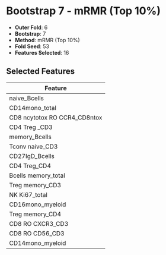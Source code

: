 # Bootstrap 7 - mRMR (Top 10%)

- **Outer Fold**: 6
- **Bootstrap**: 7
- **Method**: mRMR (Top 10%)
- **Fold Seed**: 53
- **Features Selected**: 16

## Selected Features

| Feature |
|---------|
| naive_Bcells |
| CD14mono_total |
| CD8 ncytotox RO CCR4_CD8ntox |
| CD4 Treg _CD3 |
| memory_Bcells |
| Tconv naive_CD3 |
| CD27IgD_Bcells |
| CD4 Treg_CD4 |
| Bcells memory_total |
| Treg memory_CD3 |
| NK Ki67_total |
| CD16mono_myeloid |
| Treg memory_CD4 |
| CD8 RO CXCR3_CD3 |
| CD8 RO CD56_CD3 |
| CD14mono_myeloid |
